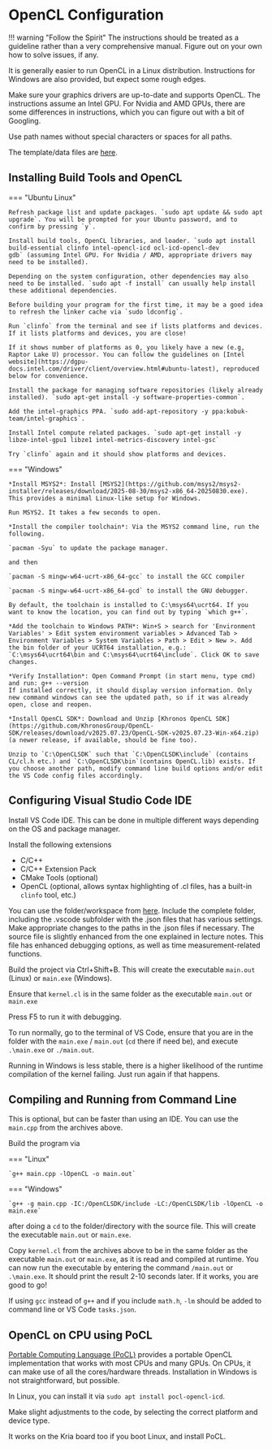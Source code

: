 # OpenCL Configuration

!!! warning "Follow the Spirit"
    The instructions should be treated as a guideline rather than a very comprehensive manual. Figure out on your own how to solve issues, if any.

It is generally easier to run OpenCL in a Linux distribution. Instructions for Windows are also provided, but expect some rough edges.

Make sure your graphics drivers are up-to-date and supports OpenCL. The instructions assume an Intel GPU. For Nvidia and AMD GPUs, there are some differences in instructions, which you can figure out with a bit of Googling.

Use path names without special characters or spaces for all paths.

The template/data files are [here](https://github.com/NUS-CEG5203/assignments/tree/main/docs/Assignment_3/code_templates).

## Installing Build Tools and OpenCL

=== "Ubuntu Linux"

    Refresh package list and update packages. `sudo apt update && sudo apt upgrade`. You will be prompted for your Ubuntu password, and to confirm by pressing `y`.

    Install build tools, OpenCL libraries, and loader. `sudo apt install build-essential clinfo intel-opencl-icd ocl-icd-opencl-dev gdb` (assuming Intel GPU. For Nvidia / AMD, appropriate drivers may need to be installed).
    
    Depending on the system configuration, other dependencies may also need to be installed. `sudo apt -f install` can usually help install these additional dependencies.

    Before building your program for the first time, it may be a good idea to refresh the linker cache via `sudo ldconfig`.

    Run `clinfo` from the terminal and see if lists platforms and devices. If it lists platforms and devices, you are close! 
    
    If it shows number of platforms as 0, you likely have a new (e.g, Raptor Lake U) processor. You can follow the guidelines on [Intel website](https://dgpu-docs.intel.com/driver/client/overview.html#ubuntu-latest), reproduced below for convenience.

    Install the package for managing software repositories (likely already installed). `sudo apt-get install -y software-properties-common`.

    Add the intel-graphics PPA. `sudo add-apt-repository -y ppa:kobuk-team/intel-graphics`.

    Install Intel compute related packages. `sudo apt-get install -y libze-intel-gpu1 libze1 intel-metrics-discovery intel-gsc`

    Try `clinfo` again and it should show platforms and devices.

=== "Windows"

    *Install MSYS2*: Install [MSYS2](https://github.com/msys2/msys2-installer/releases/download/2025-08-30/msys2-x86_64-20250830.exe). This provides a minimal Linux-like setup for Windows.

    Run MSYS2. It takes a few seconds to open.

    *Install the compiler toolchain*: Via the MSYS2 command line, run the following.

    `pacman -Syu` to update the package manager.
    
    and then
    
    `pacman -S mingw-w64-ucrt-x86_64-gcc` to install the GCC compiler
    
    `pacman -S mingw-w64-ucrt-x86_64-gcd` to install the GNU debugger.

    By default, the toolchain is installed to C:\msys64\ucrt64. If you want to know the location, you can find out by typing `which g++`.

    *Add the toolchain to Windows PATH*: Win+S > search for 'Environment Variables' > Edit system environment variables > Advanced Tab > Environment Variables > System Variables > Path > Edit > New >. Add the bin folder of your UCRT64 installation, e.g.: `C:\msys64\ucrt64\bin and C:\msys64\ucrt64\include`. Click OK to save changes.

    *Verify Installation*: Open Command Prompt (in start menu, type cmd) and run: g++ --version
    If installed correctly, it should display version information. Only new command windows can see the updated path, so if it was already open, close and reopen.

    *Install OpenCL SDK*: Download and Unzip [Khronos OpenCL SDK](https://github.com/KhronosGroup/OpenCL-SDK/releases/download/v2025.07.23/OpenCL-SDK-v2025.07.23-Win-x64.zip) (a newer release, if available, should be fine too).

    Unzip to `C:\OpenCLSDK` such that `C:\OpenCLSDK\include` (contains CL/cl.h etc.) and `C:\OpenCLSDK\bin`(contains OpenCL.lib) exists. If you choose another path, modify command line build options and/or edit the VS Code config files accordingly.

## Configuring Visual Studio Code IDE

Install VS Code IDE. This can be done in multiple different ways depending on the OS and package manager.

Install the following extensions

* C/C++
* C/C++ Extension Pack
* CMake Tools (optional)
* OpenCL (optional, allows syntax highlighting of .cl files, has a built-in `clinfo` tool, etc.)

You can use the folder/workspace from [here](https://nus-ceg5203.github.io/assignments/Assignment_3/code_templates/Asst3_OpenCL_PC). Include the complete folder, including the .vscode subfolder with the .json files that has various settings. Make appropriate changes to the paths in the .json files if necessary. The source file is slightly enhanced from the one explained in lecture notes. This file has enhanced debugging options, as well as time measurement-related functions.

Build the project via Ctrl+Shift+B. This will create the executable `main.out` (Linux) or `main.exe` (Windows).

Ensure that `kernel.cl` is in the same folder as the executable `main.out` or `main.exe`

Press F5 to run it with debugging.

To run normally, go to the terminal of VS Code, ensure that you are in the folder with the `main.exe` / `main.out` (`cd` there if need be), and execute `.\main.exe` or `./main.out`.

Running in Windows is less stable, there is a higher likelihood of the runtime compilation of the kernel failing. Just run again if that happens.

## Compiling and Running from Command Line

This is optional, but can be faster than using an IDE. You can use the `main.cpp` from the archives above.

Build the program via

=== "Linux"

    `g++ main.cpp -lOpenCL -o main.out`

=== "Windows"

    `g++ -g main.cpp -IC:/OpenCLSDK/include -LC:/OpenCLSDK/lib -lOpenCL -o main.exe`

after doing a `cd` to the folder/directory with the source file. This will create the executable `main.out` or `main.exe`.

Copy `kernel.cl` from the archives above to be in the same folder as the executable `main.out` or `main.exe`, as it is read and compiled at runtime. You can now run the executable by entering the command `/main.out` or `.\main.exe`. It should print the result 2-10 seconds later. If it works, you are good to go!

If using `gcc` instead of `g++` and if you include `math.h`, `-lm` should be added to command line or VS Code `tasks.json`.

## OpenCL on CPU using PoCL

[Portable Computing Language (PoCL)](https://portablecl.org/) provides a portable OpenCL implementation that works with most CPUs and many GPUs. On CPUs, it can make use of all the cores/hardware threads. Installation in Windows is not straightforward, but possible.

In Linux, you can install it via `sudo apt install pocl-opencl-icd`. 

Make slight adjustments to the code, by selecting the correct platform and device type.

It works on the Kria board too if you boot Linux, and install PoCL.